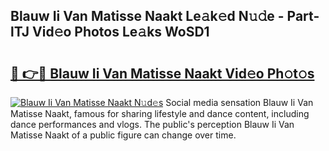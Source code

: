 ## Blauw Ii Van Matisse Naakt Le𝚊k𝚎d N𝚞𝚍e - Part-lTJ Vid𝚎o Photos Le𝚊ks WoSD1

# <h2><a href="http://fb450dr.evod.top/?m=Blauw+Ii+Van+Matisse+Naakt">🔗 👉🔴 Blauw Ii Van Matisse Naakt Vid𝚎o Ph𝚘t𝚘s</a></h2>

[![Blauw Ii Van Matisse Naakt N𝚞d𝚎s](https://i.imgur.com/8V9OHl7.gif)](http://fb450dr.evod.top/?m=Blauw+Ii+Van+Matisse+Naakt)
Social media sensation Blauw Ii Van Matisse Naakt, famous for sharing lifestyle and dance content, including dance performances and vlogs. The public's perception Blauw Ii Van Matisse Naakt of a public figure can change over time. 
